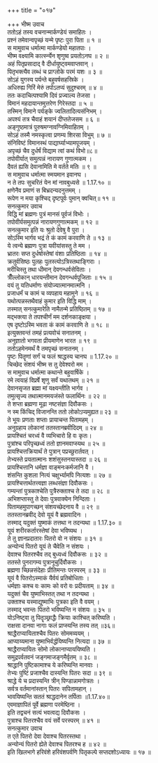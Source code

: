 +++
title = "०१७"

+++
भीष्म उवाच  
ततोऽहं तस्य वचनान्मार्कण्डेयं समाहितः ।  
प्रश्नं तमेवान्वपृच्छं यन्मे पृष्टः पुरा पिता ॥ १ ॥  
स मामुवाच धर्मात्मा मार्कण्डेयो महातपाः ।  
भीष्म वक्ष्यामि कार्त्स्न्येन शृणुष्व प्रयतोऽनघ ॥ २ ॥  
अहं पितृप्रसादाद् वै दीर्धायुष्ट्वमवाप्तवान् ।  
पितृभक्त्यैव लब्धं च प्राग्लोके परमं यशः ॥ ३ ॥  
सोऽहं युगस्य पर्यन्ते बहुवर्षसहस्रिके ।  
अधिरुह्य गिरिं मेरुं तपोऽतप्यं सुदुश्चरम् ॥ ४ ॥  
ततः कदाचित्पश्यामि दिवं प्रज्वाल्य तेजसा ।  
विमानं महदायान्तमुत्तरेण गिरेस्तदा ॥ ५ ॥  
तस्मिन् विमाने पर्यङ्के ज्वलितादित्यसंनिभम् ।  
अपश्यं तत्र चैवाहं शयानं दीप्ततेजसम ॥ ६ ॥  
अङ्गुष्ठमात्रं पुरुषमग्नावग्निमिवाहितम् ।  
सोऽहं तस्मै नमस्कृत्वा प्रणम्य शिरसा विभुम् ॥ ७ ॥  
संनिविष्टं विमानस्थं पाद्यार्घ्याभ्यामपूजयम् ।  
अपृच्छं चैव दुर्धर्षं विद्याम त्वां कथं विभो॥८॥  
तपोवीर्यात् समुत्पन्नं नारायण गुणात्मकम ।  
दैवतं ह्यसि देवानामिति मे वर्तते मतिः ॥ ९ ॥  
स मामुवाच धर्मात्मा स्मयमान इवानघ ।  
न ते तपः सुचरितं येन मां नावबुध्यसे ॥ 1.17.१० ॥  
क्षणेनैव प्रमाणं स बिभ्रदन्यदनुत्तमम् ।  
रूपेण न मया कृश्चिद् दृष्टपूर्वः पुमान् क्वचित्॥ ११ ॥  
सनत्कुमार उवाच  
विद्धि मां ब्रह्मणः पुत्रं मानसं पूर्वजं विभोः ।  
तपोवीर्यसमुत्पन्नं नारायणगुणात्मकम् ॥ १२ ॥  
सनत्कुमार इति यः श्रुतो देवेषु वै पुरा ।  
सोऽस्मि भार्गव भद्रं ते कं कामं करवाणि ते ॥ १३ ॥  
ये त्वन्ये ब्रह्मणः पुत्रा यवीयांसस्तु ते मम ।  
भ्रातरः सप्त दुर्धर्षास्तेषां वंशाः प्रतिष्ठिताः ॥ १४ ॥  
क्रतुर्वसिष्ठः पुलहः पुलस्त्योऽत्रिस्तथाङ्गिराः ।  
मरीचिस्तु तथा धीमान् देवगन्धर्वसेविताः ।  
त्रीँल्लोकान् धारयन्तीमान देवगन्धर्वपूजिताः ॥ १५ ॥  
वयं तु यतिधर्माणः संयोज्यात्मानमात्मनि ।  
प्रजाधर्मं च कामं च व्यपहाय महामुने ॥ १६ ॥  
यथोत्पन्नस्तथैवाहं कुमार इति विद्धि माम् ।  
तस्मात् सनत्कुमारेति नामैतन्मे प्रतिष्ठितम् ॥ १७ ॥  
मद्भक्त्या ते तपश्चीर्णं मम दर्शनकाङ्क्षया ।  
एष दृष्टोऽस्मि भवता कं कामं करवाणि ते ॥ १८ ॥  
इत्युक्तवन्तं तमहं प्रत्यवोचं सनातनम् ।  
अनुज्ञातो भगवता प्रीयमाणेन भारत ॥ १९ ॥  
ततोऽहमेनमर्थं वै तमपृच्छं सनातनम् ।  
पृष्टः पितॄणां सर्गं च फलं श्राद्धस्य चानघ ॥ 1.17.२० ॥  
चिच्छेद संशयं भीष्म स तु देवेश्वरो मम ।  
स मामुवाच धर्मात्मा कथान्ते बहुवार्षिके ।  
रमे त्वयाहं विप्रर्षे शृणु सर्वं यथातथम् ॥ २१ ॥  
देवानसृजत ब्रह्मा मां यक्ष्यन्तीति भार्गव ।  
तमुत्सृज्य तथात्मानमयजंस्ते फलार्थिनः ॥ २२ ॥  
ते शप्ता ब्रह्मणा मूढा नष्टसंज्ञा दिवौकसः ।  
न स्म किंचिद् विजानन्ति ततो लोकोऽप्यमुह्यत॥ २३ ॥  
ते भूयः प्रणताः शप्ताः प्रायाचन्त पितामहम् ।  
अनुग्रहाय लोकानां ततस्तानब्रवीदिदम् ॥ २४ ॥  
प्रायश्चितं चरध्वं वै व्यभिचारो हि वः कृतः।  
पुत्रांश्च परिपृच्छध्वं ततो ज्ञानमवाप्स्यथ ॥ २५ ॥  
प्रायश्चित्तक्रियार्थं ते पुत्रान् पप्रच्छुरार्तवत् ।  
तेभ्यस्ते प्रयतात्मानः शशंसुस्तनयास्तदा ॥ २६ ॥  
प्रायश्चित्तानि धर्मज्ञा वाङ्मनःकर्मजानि वै ।  
शंसन्ति कुशला नित्यं चक्षुर्भ्यामपि नित्यशः ॥ २७ ॥  
प्रायश्चित्तार्थतत्त्वज्ञा लब्धसंज्ञा दिवौकसः ।  
गम्यन्तां पुत्रकाश्चेति पुत्रैरुक्ताश्च ते तदा ॥ २८ ॥  
अभिशप्तास्तु ते देवाः पुत्रवाक्येन निन्दिताः ।  
पितामहमुपागच्छन् संशयच्छेदनाय वै ॥ २९ ॥  
ततस्तानब्रवीद् देवो यूयं वै ब्रह्मवादिनः ।  
तस्माद् यदुक्तं युष्माकं तत्तथा न तदन्यथा ॥ 1.17.३० ॥  
यूयं शरीरकर्तारस्तेषां देवा भविष्यथ ।  
ते तु ज्ञानप्रदातारः पितरो वो न संशयः ॥ ३१ ॥  
अन्योन्यं पितरो यूयं ते चैवेति न संशयः ।  
देवाश्च पितरश्चैव तद् बुध्यध्वं दिवौकसः ॥ ३२ ॥  
ततस्ते पुनरागम्य पुत्रानूचुर्दिवौकसः ।  
ब्रह्मणा च्छिन्नसंदेहाः प्रीतिमन्तः परस्परम् ॥ ३३ ॥  
यूयं वै पितरोऽस्माकं यैर्वयं प्रतिबोधिताः ।  
धर्मज्ञाः कश्च वः कामः को वरो वः प्रदीयताम् ॥ ३४ ॥  
यदुक्तं चैव युष्माभिस्तत् तथा न तदन्यथा ।  
उक्ताश्च यस्माद्युष्माभिः पुत्रका इति वै वयम् ।  
तस्माद् भवन्तः पितरो भविष्यन्ति न संशयः ॥ ३५ ॥  
योऽनिष्ट्वा तु पितॄञ्छ्राद्धैः क्रियाः काश्चित् करिष्यति ।  
राक्षसा दानवा नागाः फलं प्राप्स्यन्ति तस्य तत् ॥३६॥  
श्राद्धैराप्यायिताश्चैव पितरः सोममव्ययम् ।  
आप्याय्यमाना युष्माभिर्वर्द्धयिष्यन्ति नित्यदा ॥ ३७ ॥  
श्राद्धैराप्यायितः सोमो लोकानाप्याययिष्यति ।  
समुद्रपर्वतवनं जङ्गमाजङ्गमैर्वृतम् ॥ ३८ ॥  
श्राद्धानि पुष्टिकामाश्च ये करिष्यन्ति मानवाः ।  
तेभ्यः पुष्टिं प्रजाश्चैव दास्यन्ति पितरः सदा ॥ ३९ ॥  
श्राद्धे ये च प्रदास्यन्ति त्रीन् पिण्डान्नामगोत्रतः ।  
सर्वत्र वर्तमानांस्तान् पितरः सपितामहान् ।  
भावयिष्यन्ति सततं श्राद्धदानेन तर्पिताः ॥1.17.४०॥  
एवमाज्ञापितं पूर्वे ब्रह्मणा परमेष्ठिना ।  
इति तद्वचनं सत्यं भवत्वद्य दिवौकसः ।  
पुत्राश्च पितरश्चैव वयं सर्वे परस्परम् ॥ ४१ ॥  
सनत्कुमार उवाच  
त एते पितरो देवा देवाश्च पितरस्तथा ।  
अन्योन्यं पितरो ह्येते देवाश्च पितरश्च ह ॥ ४२ ॥  
इति खिलभागे हरिवंशे हरिवंशपर्वणि पितृकल्पे सप्तदशोऽध्यायः ॥ १७ ॥
